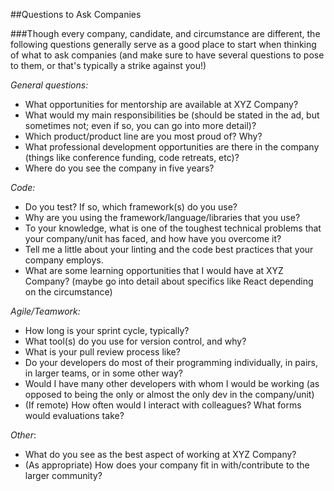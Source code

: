 ##Questions to Ask Companies

###Though every company, candidate, and circumstance are different, the following questions generally serve as a good place to start when thinking of what to ask companies (and make sure to have several questions to pose to them, or that's typically a strike against you!)

*General questions:* 
* What opportunities for mentorship are available at XYZ Company? 
* What would my main responsibilities be (should be stated in the ad, but sometimes not; even if so, you can go into more detail)?
* Which product/product line are you most proud of? Why? 
* What professional development opportunities are there in the company (things like conference funding, code retreats, etc)?
* Where do you see the company in five years? 

*Code:*
* Do you test? If so, which framework(s) do you use? 
* Why are you using the framework/language/libraries that you use? 
* To your knowledge, what is one of the toughest technical problems that your company/unit has faced, and how have you overcome it? 
* Tell me a little about your linting and the code best practices that your company employs. 
* What are some learning opportunities that I would have at XYZ Company? (maybe go into detail about specifics like React depending on the circumstance)

*Agile/Teamwork:* 
* How long is your sprint cycle, typically? 
* What tool(s) do you use for version control, and why? 
* What is your pull review process like? 
* Do your developers do most of their programming individually, in pairs, in larger teams, or in some other way? 
* Would I have many other developers with whom I would be working (as opposed to being the only or almost the only dev in the company/unit)
* (If remote) How often would I interact with colleagues? What forms would evaluations take? 

*Other*:
* What do you see as the best aspect of working at XYZ Company?
* (As appropriate) How does your company fit in with/contribute to the larger community? 
